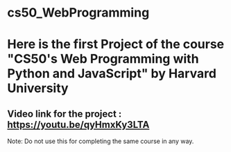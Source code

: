 # cs50_WebProgramming

# Here is the first Project of the course "CS50's Web Programming with Python and JavaScript" by Harvard University 

Video link for the project : https://youtu.be/qyHmxKy3LTA
-------------

Note: Do not use this for completing the same course in any way. 
